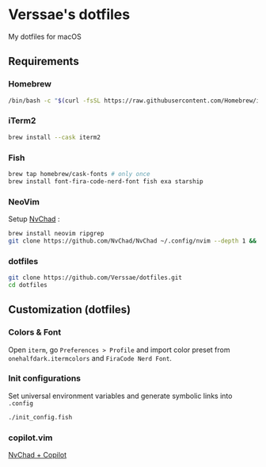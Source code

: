 # Verssae's dotfiles
My dotfiles for macOS

## Requirements
### Homebrew
```sh
/bin/bash -c "$(curl -fsSL https://raw.githubusercontent.com/Homebrew/install/HEAD/install.sh)"
```
### iTerm2
```sh
brew install --cask iterm2
```

### Fish

```sh
brew tap homebrew/cask-fonts # only once
brew install font-fira-code-nerd-font fish exa starship
```

### NeoVim
Setup [NvChad](https://nvchad.com) :
```sh
brew install neovim ripgrep
git clone https://github.com/NvChad/NvChad ~/.config/nvim --depth 1 && nvim
```

### dotfiles
```sh
git clone https://github.com/Verssae/dotfiles.git
cd dotfiles
```

## Customization (dotfiles)
### Colors & Font
Open `iterm`, go `Preferences > Profile` and import color preset from `onehalfdark.itermcolors` and `FiraCode Nerd Font`.

### Init configurations
Set universal environment variables and generate symbolic links into `.config`
```sh
./init_config.fish
```

### copilot.vim

[NvChad + Copilot](https://github.com/NvChad/NvChad/issues/2020#issuecomment-1691652333)
